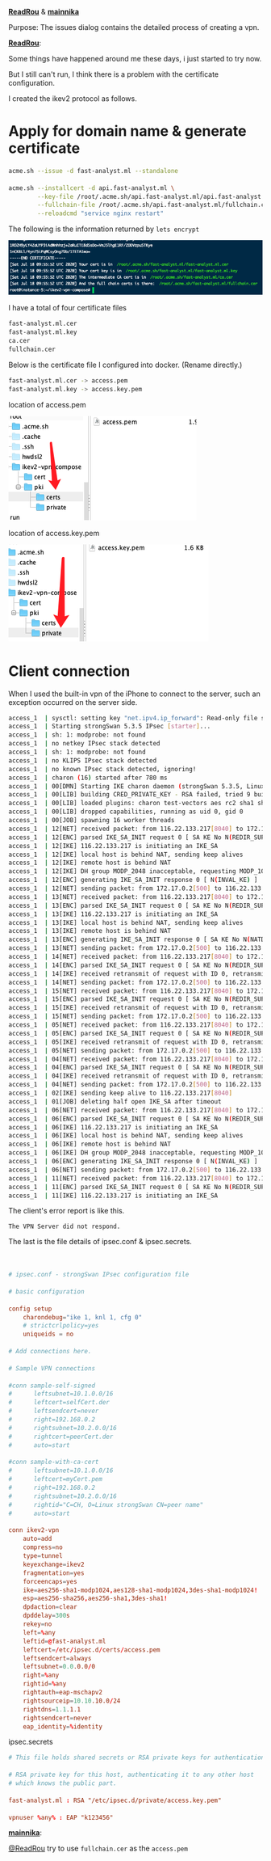 **[ReadRou](https://github.com/ReadRou)** & **[mainnika](https://github.com/mainnika)** 

Purpose: The issues dialog contains the detailed process of creating a vpn.



**[ReadRou](https://github.com/ReadRou)**:

Some things have happened around me these days, i just started to try now.

But I still can't run, I think there is a problem with the certificate configuration.

I created the ikev2 protocol as follows.

# Apply for domain name & generate certificate

``` bash
acme.sh --issue -d fast-analyst.ml --standalone

acme.sh --installcert -d api.fast-analyst.ml \
        --key-file /root/.acme.sh/api.fast-analyst.ml/api.fast-analyst.ml.key \
        --fullchain-file /root/.acme.sh/api.fast-analyst.ml/fullchain.cer \
        --reloadcmd "service nginx restart"
```

The following is the information returned by `lets encrypt`

![image-20200718180058538](./sources/87850787-7a3ccf80-c925-11ea-8bbf-3fb4b23f89a5.png)

I have a total of four certificate files

``` bash
fast-analyst.ml.cer
fast-analyst.ml.key
ca.cer
fullchain.cer
```

Below is the certificate file I configured into docker. (Rename directly.)

``` bash
fast-analyst.ml.cer -> access.pem
fast-analyst.ml.key -> access.key.pem
```

location of access.pem

![image](./sources/87850802-93de1700-c925-11ea-837f-07ef691823cf.png)

location of access.key.pem

![image](./sources/87850817-a7897d80-c925-11ea-83f4-1ac4645b0d09.png)

# Client connection

When I used the built-in vpn of the iPhone to connect to the server, such an exception occurred on the server side.


``` bash
access_1  | sysctl: setting key "net.ipv4.ip_forward": Read-only file system
access_1  | Starting strongSwan 5.3.5 IPsec [starter]...
access_1  | sh: 1: modprobe: not found
access_1  | no netkey IPsec stack detected
access_1  | sh: 1: modprobe: not found
access_1  | no KLIPS IPsec stack detected
access_1  | no known IPsec stack detected, ignoring!
access_1  | charon (16) started after 780 ms
access_1  | 00[DMN] Starting IKE charon daemon (strongSwan 5.3.5, Linux 4.15.0-1078-gcp, x86_64)
access_1  | 00[LIB] building CRED_PRIVATE_KEY - RSA failed, tried 9 builders
access_1  | 00[LIB] loaded plugins: charon test-vectors aes rc2 sha1 sha2 md4 md5 random nonce x509 revocation constraints pubkey pkcs1 pkcs7 pkcs8 pkcs12 pgp dnskey sshkey pem openssl fips-prf gmp agent xcbc hmac gcm attr kernel-netlink resolve socket-default connmark farp stroke updown eap-identity eap-sim eap-sim-pcsc eap-aka eap-aka-3gpp2 eap-simaka-pseudonym eap-simaka-reauth eap-md5 eap-gtc eap-mschapv2 eap-dynamic eap-radius eap-tls eap-ttls eap-peap eap-tnc xauth-generic xauth-eap xauth-pam xauth-noauth tnc-tnccs tnccs-20 tnccs-11 tnccs-dynamic dhcp lookip error-notify certexpire led addrblock unity
access_1  | 00[LIB] dropped capabilities, running as uid 0, gid 0
access_1  | 00[JOB] spawning 16 worker threads
access_1  | 12[NET] received packet: from 116.22.133.217[8040] to 172.17.0.2[500] (604 bytes)
access_1  | 12[ENC] parsed IKE_SA_INIT request 0 [ SA KE No N(REDIR_SUP) N(NATD_S_IP) N(NATD_D_IP) N(FRAG_SUP) ]
access_1  | 12[IKE] 116.22.133.217 is initiating an IKE_SA
access_1  | 12[IKE] local host is behind NAT, sending keep alives
access_1  | 12[IKE] remote host is behind NAT
access_1  | 12[IKE] DH group MODP_2048 inacceptable, requesting MODP_1024
access_1  | 12[ENC] generating IKE_SA_INIT response 0 [ N(INVAL_KE) ]
access_1  | 12[NET] sending packet: from 172.17.0.2[500] to 116.22.133.217[8040] (38 bytes)
access_1  | 13[NET] received packet: from 116.22.133.217[8040] to 172.17.0.2[500] (476 bytes)
access_1  | 13[ENC] parsed IKE_SA_INIT request 0 [ SA KE No N(REDIR_SUP) N(NATD_S_IP) N(NATD_D_IP) N(FRAG_SUP) ]
access_1  | 13[IKE] 116.22.133.217 is initiating an IKE_SA
access_1  | 13[IKE] local host is behind NAT, sending keep alives
access_1  | 13[IKE] remote host is behind NAT
access_1  | 13[ENC] generating IKE_SA_INIT response 0 [ SA KE No N(NATD_S_IP) N(NATD_D_IP) N(FRAG_SUP) N(MULT_AUTH) ]
access_1  | 13[NET] sending packet: from 172.17.0.2[500] to 116.22.133.217[8040] (320 bytes)
access_1  | 14[NET] received packet: from 116.22.133.217[8040] to 172.17.0.2[500] (476 bytes)
access_1  | 14[ENC] parsed IKE_SA_INIT request 0 [ SA KE No N(REDIR_SUP) N(NATD_S_IP) N(NATD_D_IP) N(FRAG_SUP) ]
access_1  | 14[IKE] received retransmit of request with ID 0, retransmitting response
access_1  | 14[NET] sending packet: from 172.17.0.2[500] to 116.22.133.217[8040] (320 bytes)
access_1  | 15[NET] received packet: from 116.22.133.217[8040] to 172.17.0.2[500] (476 bytes)
access_1  | 15[ENC] parsed IKE_SA_INIT request 0 [ SA KE No N(REDIR_SUP) N(NATD_S_IP) N(NATD_D_IP) N(FRAG_SUP) ]
access_1  | 15[IKE] received retransmit of request with ID 0, retransmitting response
access_1  | 15[NET] sending packet: from 172.17.0.2[500] to 116.22.133.217[8040] (320 bytes)
access_1  | 05[NET] received packet: from 116.22.133.217[8040] to 172.17.0.2[500] (476 bytes)
access_1  | 05[ENC] parsed IKE_SA_INIT request 0 [ SA KE No N(REDIR_SUP) N(NATD_S_IP) N(NATD_D_IP) N(FRAG_SUP) ]
access_1  | 05[IKE] received retransmit of request with ID 0, retransmitting response
access_1  | 05[NET] sending packet: from 172.17.0.2[500] to 116.22.133.217[8040] (320 bytes)
access_1  | 04[NET] received packet: from 116.22.133.217[8040] to 172.17.0.2[500] (476 bytes)
access_1  | 04[ENC] parsed IKE_SA_INIT request 0 [ SA KE No N(REDIR_SUP) N(NATD_S_IP) N(NATD_D_IP) N(FRAG_SUP) ]
access_1  | 04[IKE] received retransmit of request with ID 0, retransmitting response
access_1  | 04[NET] sending packet: from 172.17.0.2[500] to 116.22.133.217[8040] (320 bytes)
access_1  | 02[IKE] sending keep alive to 116.22.133.217[8040]
access_1  | 01[JOB] deleting half open IKE_SA after timeout
access_1  | 06[NET] received packet: from 116.22.133.217[8040] to 172.17.0.2[500] (604 bytes)
access_1  | 06[ENC] parsed IKE_SA_INIT request 0 [ SA KE No N(REDIR_SUP) N(NATD_S_IP) N(NATD_D_IP) N(FRAG_SUP) ]
access_1  | 06[IKE] 116.22.133.217 is initiating an IKE_SA
access_1  | 06[IKE] local host is behind NAT, sending keep alives
access_1  | 06[IKE] remote host is behind NAT
access_1  | 06[IKE] DH group MODP_2048 inacceptable, requesting MODP_1024
access_1  | 06[ENC] generating IKE_SA_INIT response 0 [ N(INVAL_KE) ]
access_1  | 06[NET] sending packet: from 172.17.0.2[500] to 116.22.133.217[8040] (38 bytes)
access_1  | 11[NET] received packet: from 116.22.133.217[8040] to 172.17.0.2[500] (476 bytes)
access_1  | 11[ENC] parsed IKE_SA_INIT request 0 [ SA KE No N(REDIR_SUP) N(NATD_S_IP) N(NATD_D_IP) N(FRAG_SUP) ]
access_1  | 11[IKE] 116.22.133.217 is initiating an IKE_SA
```

The client's error report is like this.

``` 
The VPN Server did not respond.
```

The last is the file details of ipsec.conf & ipsec.secrets.

``` conf


# ipsec.conf - strongSwan IPsec configuration file

# basic configuration

config setup
	charondebug="ike 1, knl 1, cfg 0"
	# strictcrlpolicy=yes
	uniqueids = no

# Add connections here.

# Sample VPN connections

#conn sample-self-signed
#      leftsubnet=10.1.0.0/16
#      leftcert=selfCert.der
#      leftsendcert=never
#      right=192.168.0.2
#      rightsubnet=10.2.0.0/16
#      rightcert=peerCert.der
#      auto=start

#conn sample-with-ca-cert
#      leftsubnet=10.1.0.0/16
#      leftcert=myCert.pem
#      right=192.168.0.2
#      rightsubnet=10.2.0.0/16
#      rightid="C=CH, O=Linux strongSwan CN=peer name"
#      auto=start

conn ikev2-vpn
	auto=add
	compress=no
	type=tunnel
	keyexchange=ikev2
	fragmentation=yes
	forceencaps=yes
	ike=aes256-sha1-modp1024,aes128-sha1-modp1024,3des-sha1-modp1024!
	esp=aes256-sha256,aes256-sha1,3des-sha1!
	dpdaction=clear
	dpddelay=300s
	rekey=no
	left=%any
	leftid=@fast-analyst.ml
	leftcert=/etc/ipsec.d/certs/access.pem
	leftsendcert=always
	leftsubnet=0.0.0.0/0
	right=%any
	rightid=%any
	rightauth=eap-mschapv2
	rightsourceip=10.10.10.0/24
	rightdns=1.1.1.1
	rightsendcert=never
	eap_identity=%identity
```



ipsec.secrets

``` conf
# This file holds shared secrets or RSA private keys for authentication.

# RSA private key for this host, authenticating it to any other host
# which knows the public part.

fast-analyst.ml : RSA "/etc/ipsec.d/private/access.key.pem"

vpnuser %any% : EAP "k123456"
```



**[mainnika](https://github.com/mainnika)**:

[@ReadRou](https://github.com/ReadRou) try to use `fullchain.cer` as the `access.pem`